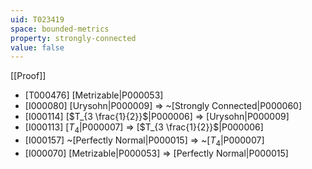```yaml
---
uid: T023419
space: bounded-metrics
property: strongly-connected
value: false
---
```

[[Proof]]

* [T000476] [Metrizable|P000053]
* [I000080] [Urysohn|P000009] => ~[Strongly Connected|P000060]
* [I000114] [$T_{3 \frac{1}{2}}$|P000006] => [Urysohn|P000009]
* [I000113] [$T_4$|P000007] => [$T_{3 \frac{1}{2}}$|P000006]
* [I000157] ~[Perfectly Normal|P000015] => ~[$T_4$|P000007]
* [I000070] [Metrizable|P000053] => [Perfectly Normal|P000015]

